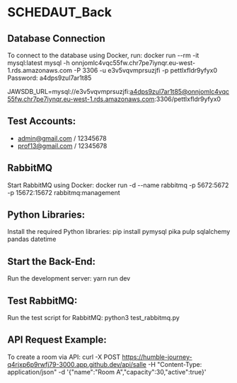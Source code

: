 # SCHEDAUT_Back

## Database Connection
To connect to the database using Docker, run:
docker run --rm -it mysql:latest mysql -h onnjomlc4vqc55fw.chr7pe7iynqr.eu-west-1.rds.amazonaws.com -P 3306 -u e3v5vqvmprsuzjfi -p pettlxfldr9yfyx0
Password: a4dps9zul7ar1t85

JAWSDB_URL=mysql://e3v5vqvmprsuzjfi:a4dps9zul7ar1t85@onnjomlc4vqc55fw.chr7pe7iynqr.eu-west-1.rds.amazonaws.com:3306/pettlxfldr9yfyx0

## Test Accounts:
- admin@gmail.com / 12345678
- prof13@gmail.com / 12345678

## RabbitMQ
Start RabbitMQ using Docker:
docker run -d --name rabbitmq -p 5672:5672 -p 15672:15672 rabbitmq:management

## Python Libraries:
Install the required Python libraries:
pip install pymysql pika pulp sqlalchemy pandas datetime

## Start the Back-End:
Run the development server:
yarn run dev

## Test RabbitMQ:
Run the test script for RabbitMQ:
python3 test_rabbitmq.py

## API Request Example:
To create a room via API:
curl -X POST https://humble-journey-q4rjxp6p9rwfj79-3000.app.github.dev/api/salle -H "Content-Type: application/json" -d '{"name":"Room A","capacity":30,"active":true}'
